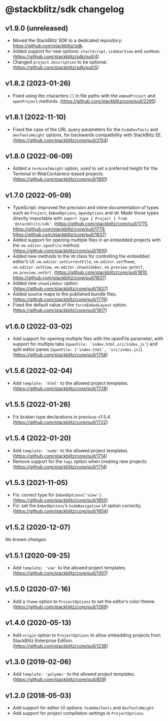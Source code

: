 # @stackblitz/sdk changelog

## v1.9.0 (unreleased)

- Moved the StackBlitz SDK to a dedicated repository: https://github.com/stackblitz/sdk.
- Added support for new options: `startScript`, `sidebarView` and `zenMode`. (https://github.com/stackblitz/sdk/pull/4)
- Changed `project.description` to be optional. (https://github.com/stackblitz/sdk/pull/5)

## v1.8.2 (2023-01-26)

- Fixed using the characters `[]` in file paths with the `embedProject` and `openProject` methods. (https://github.com/stackblitz/core/pull/2295)

## v1.8.1 (2022-11-10)

- Fixed the case of the URL query parameters for the `hideDevTools` and `devToolsHeight` options, for backwards compatibility with StackBlitz EE. (https://github.com/stackblitz/core/pull/2154)

## v1.8.0 (2022-06-09)

- Added a `terminalHeight` option, used to set a preferred height for the Terminal in WebContainers-based projects. (https://github.com/stackblitz/core/pull/1891)

## v1.7.0 (2022-05-09)

- TypeScript: improved the precision and inline documentation of types such as `Project`, `EmbedOptions`, `OpenOptions` and `VM`. Made those types directly importable with `import type { Project } from '@stackblitz/sdk'`. (https://github.com/stackblitz/core/pull/1775, https://github.com/stackblitz/core/pull/1779, https://github.com/stackblitz/core/pull/1837)
- Added support for opening multiple files in an embedded projects with the `vm.editor.openFile` method. (https://github.com/stackblitz/core/pull/1810)
- Added new methods to the `VM` class for controlling the embedded editor’s UI: `vm.editor.setCurrentFile`, `vm.editor.setTheme`, `vm.editor.setView`, `vm.editor.showSidebar`, `vm.preview.getUrl`, `vm.preview.setUrl`. (https://github.com/stackblitz/core/pull/1810, https://github.com/stackblitz/core/pull/1837)
- Added new `showSidebar` option. (https://github.com/stackblitz/core/pull/1837)
- Added source maps to the published bundle files. (https://github.com/stackblitz/core/pull/1776)
- Fixed the default value of the `forceEmbedLayout` option. (https://github.com/stackblitz/core/pull/1817)

## v1.6.0 (2022-03-02)

- Add support for opening multiple files with the openFile parameter, with support for multiple tabs (`openFile: 'index.html,src/index.js'`) and split editor panes (`openFile: ['index.html', 'src/index.js]`). (https://github.com/stackblitz/core/pull/1758)

## v1.5.6 (2022-02-04)

- Add `template: 'html'` to the allowed project templates. (https://github.com/stackblitz/core/pull/1728)

## v1.5.5 (2022-01-26)

- Fix broken type declarations in previous v1.5.4. (https://github.com/stackblitz/core/pull/1722)

## v1.5.4 (2022-01-20)

- Add `template: 'node'` to the allowed project templates. (https://github.com/stackblitz/core/pull/1714)
- Remove support for the `tags` option when creating new projects. (https://github.com/stackblitz/core/pull/1714)

## v1.5.3 (2021-11-05)

- Fix: correct type for `EmbedOptions['view']`. (https://github.com/stackblitz/core/pull/1655)
- Fix: set the `EmbedOptions`’s `hideNavigation` UI option correctly. (https://github.com/stackblitz/core/pull/1654)

## v1.5.2 (2020-12-07)

_No known changes._

## v1.5.1 (2020-09-25)

- Add `template: 'vue'` to the allowed project templates. (https://github.com/stackblitz/core/pull/1307)

## v1.5.0 (2020-07-16)

- Add a `theme` option to `ProjectOptions` to set the editor’s color theme. (https://github.com/stackblitz/core/pull/1269)

## v1.4.0 (2020-05-13)

- Add `origin` option to `ProjectOptions` to allow embedding projects from StackBlitz Enterprise Edition. (https://github.com/stackblitz/core/pull/1236)

## v1.3.0 (2019-02-06)

- Add `template: 'polymer'` to the allowed project templates. (https://github.com/stackblitz/core/pull/859)

## v1.2.0 (2018-05-03)

- Add support for editor UI options: `hideDevTools` and `devToolsHeight`.
- Add support for project compilation settings in `ProjectOptions`.

